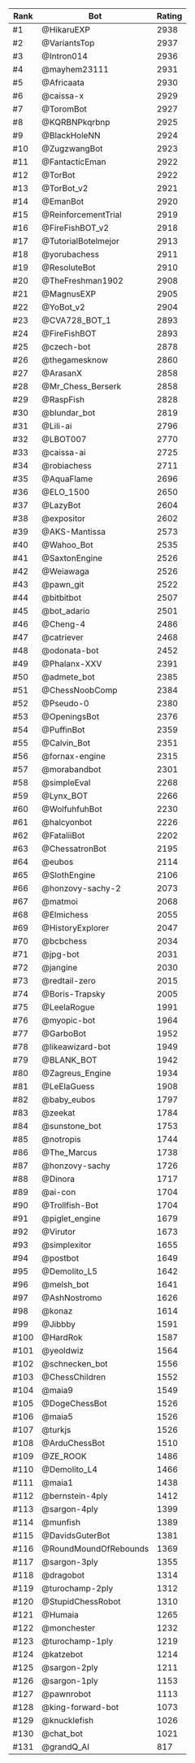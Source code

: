 Rank|Bot|Rating
---|---|---
#1|@HikaruEXP|2938
#2|@VariantsTop|2937
#3|@Intron014|2936
#4|@mayhem23111|2931
#5|@Africaata|2930
#6|@caissa-x|2929
#7|@ToromBot|2927
#8|@KQRBNPkqrbnp|2925
#9|@BlackHoleNN|2924
#10|@ZugzwangBot|2923
#11|@FantacticEman|2922
#12|@TorBot|2922
#13|@TorBot_v2|2921
#14|@EmanBot|2920
#15|@ReinforcementTrial|2919
#16|@FireFishBOT_v2|2918
#17|@TutorialBotelmejor|2913
#18|@yorubachess|2911
#19|@ResoluteBot|2910
#20|@TheFreshman1902|2908
#21|@MagnusEXP|2905
#22|@YoBot_v2|2904
#23|@CVA728_BOT_1|2893
#24|@FireFishBOT|2893
#25|@czech-bot|2878
#26|@thegamesknow|2860
#27|@ArasanX|2858
#28|@Mr_Chess_Berserk|2858
#29|@RaspFish|2828
#30|@blundar_bot|2819
#31|@Lili-ai|2796
#32|@LBOT007|2770
#33|@caissa-ai|2725
#34|@robiachess|2711
#35|@AquaFlame|2696
#36|@ELO_1500|2650
#37|@LazyBot|2604
#38|@expositor|2602
#39|@AKS-Mantissa|2573
#40|@Wahoo_Bot|2535
#41|@SaxtonEngine|2526
#42|@Weiawaga|2526
#43|@pawn_git|2522
#44|@bitbitbot|2507
#45|@bot_adario|2501
#46|@Cheng-4|2486
#47|@catriever|2468
#48|@odonata-bot|2452
#49|@Phalanx-XXV|2391
#50|@admete_bot|2385
#51|@ChessNoobComp|2384
#52|@Pseudo-0|2380
#53|@OpeningsBot|2376
#54|@PuffinBot|2359
#55|@Calvin_Bot|2351
#56|@fornax-engine|2315
#57|@morabandbot|2301
#58|@simpleEval|2268
#59|@Lynx_BOT|2266
#60|@WolfuhfuhBot|2230
#61|@halcyonbot|2226
#62|@FataliiBot|2202
#63|@ChessatronBot|2195
#64|@eubos|2114
#65|@SlothEngine|2106
#66|@honzovy-sachy-2|2073
#67|@matmoi|2068
#68|@Elmichess|2055
#69|@HistoryExplorer|2047
#70|@bcbchess|2034
#71|@jpg-bot|2031
#72|@jangine|2030
#73|@redtail-zero|2015
#74|@Boris-Trapsky|2005
#75|@LeelaRogue|1991
#76|@myopic-bot|1964
#77|@GarboBot|1952
#78|@likeawizard-bot|1949
#79|@BLANK_BOT|1942
#80|@Zagreus_Engine|1934
#81|@LeElaGuess|1908
#82|@baby_eubos|1797
#83|@zeekat|1784
#84|@sunstone_bot|1753
#85|@notropis|1744
#86|@The_Marcus|1738
#87|@honzovy-sachy|1726
#88|@Dinora|1717
#89|@ai-con|1704
#90|@Trollfish-Bot|1704
#91|@piglet_engine|1679
#92|@Virutor|1673
#93|@simplexitor|1655
#94|@postbot|1649
#95|@Demolito_L5|1642
#96|@melsh_bot|1641
#97|@AshNostromo|1626
#98|@konaz|1614
#99|@Jibbby|1591
#100|@HardRok|1587
#101|@yeoldwiz|1564
#102|@schnecken_bot|1556
#103|@ChessChildren|1552
#104|@maia9|1549
#105|@DogeChessBot|1526
#106|@maia5|1526
#107|@turkjs|1526
#108|@ArduChessBot|1510
#109|@ZE_ROOK|1486
#110|@Demolito_L4|1466
#111|@maia1|1438
#112|@bernstein-4ply|1412
#113|@sargon-4ply|1399
#114|@munfish|1389
#115|@DavidsGuterBot|1381
#116|@RoundMoundOfRebounds|1369
#117|@sargon-3ply|1355
#118|@dragobot|1314
#119|@turochamp-2ply|1312
#120|@StupidChessRobot|1310
#121|@Humaia|1265
#122|@monchester|1232
#123|@turochamp-1ply|1219
#124|@katzebot|1214
#125|@sargon-2ply|1211
#126|@sargon-1ply|1153
#127|@pawnrobot|1113
#128|@king-forward-bot|1073
#129|@knucklefish|1026
#130|@chat_bot|1021
#131|@grandQ_AI|817

